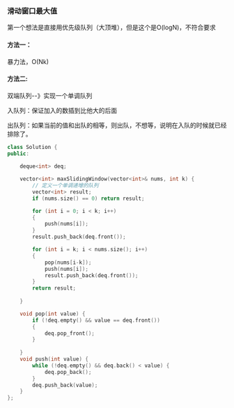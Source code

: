 ### 滑动窗口最大值

第一个想法是直接用优先级队列（大顶堆），但是这个是O(logN)，不符合要求

#### 方法一：

暴力法，O(Nk)

#### 方法二:

双端队列--》实现一个单调队列

入队列：保证加入的数插到比他大的后面

出队列：如果当前的值和出队的相等，则出队，不想等，说明在入队的时候就已经排除了。

```c++
class Solution {
public:
  
    deque<int> deq;

    vector<int> maxSlidingWindow(vector<int>& nums, int k) {
        // 定义一个单调递增的队列
        vector<int> result;
        if (nums.size() == 0) return result;

        for (int i = 0; i < k; i++)
        {
            push(nums[i]);
        }
        result.push_back(deq.front());

        for (int i = k; i < nums.size(); i++)
        {
            pop(nums[i-k]);
            push(nums[i]);
            result.push_back(deq.front());
        }
        return result;
        
    }

    void pop(int value) {
        if (!deq.empty() && value == deq.front())
        {
            deq.pop_front();
        }
        
    }
    void push(int value) {
        while (!deq.empty() && deq.back() < value) {
            deq.pop_back();
        }
        deq.push_back(value);
    }
};
```



